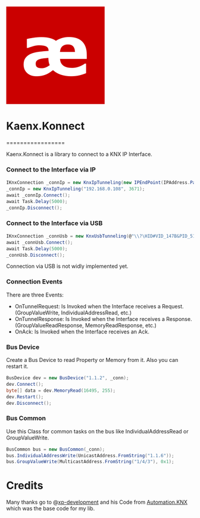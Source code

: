 
![Logo](Kaenx.Konnect/Assets/Logo.png)
# Kaenx.Konnect
=================

Kaenx.Konnect is a library to connect to a KNX IP Interface.

### Connect to the Interface via IP
```C#
IKnxConnection _connIp = new KnxIpTunneling(new IPEndPoint(IPAddress.Parse("192.168.0.108"), Convert.ToInt32(3671)));
_connIp = new KnxIpTunneling("192.168.0.108", 3671);
await _connIp.Connect();
await Task.Delay(5000);
_connIp.Disconnect();
```

### Connect to the Interface via USB
```C#
IKnxConnection _connUsb = new KnxUsbTunneling(@"\\?\HID#VID_147B&PID_5120#7&25842fb1&0&0000#{4d1e55b2-f16f-11cf-88cb-001111000030}"); // USB Device Id
await _connUsb.Connect();
await Task.Delay(5000);
_connUsb.Disconnect();
```
Connection via USB is not widly implemented yet.


### Connection Events
There are three Events:
- OnTunnelRequest: 
  Is Invoked when the Interface receives a Request. (GroupValueWrite, IndividualAddressRead, etc.)
- OnTunnelResponse: 
  Is Invoked when the Interface receives a Response. (GroupValueReadResponse, MemoryReadResponse, etc.)
- OnAck:
  Is Invoked when the Interface receives an Ack.
  
  
### Bus Device
Create a Bus Device to read Property or Memory from it. Also you can restart it.
```C#
BusDevice dev = new BusDevice("1.1.2", _conn);
dev.Connect();
byte[] data = dev.MemoryRead(16495, 255);
dev.Restart();
dev.Disconnect();
```

### Bus Common
Use this Class for common tasks on the bus like IndividualAddressRead or GroupValueWrite.
```C#
BusCommon bus = new BusCommon(_conn);
bus.IndividualAddressWrite(UnicastAddress.FromString("1.1.6"));
bus.GroupValueWrite(MulticastAddress.FromString("1/4/3"), 0x1);
```

# Credits

Many thanks go to @[xp-development](https://github.com/xp-development) and his Code from [Automation.KNX](https://github.com/xp-development/Automation.Knx) which was the base code for my lib.
